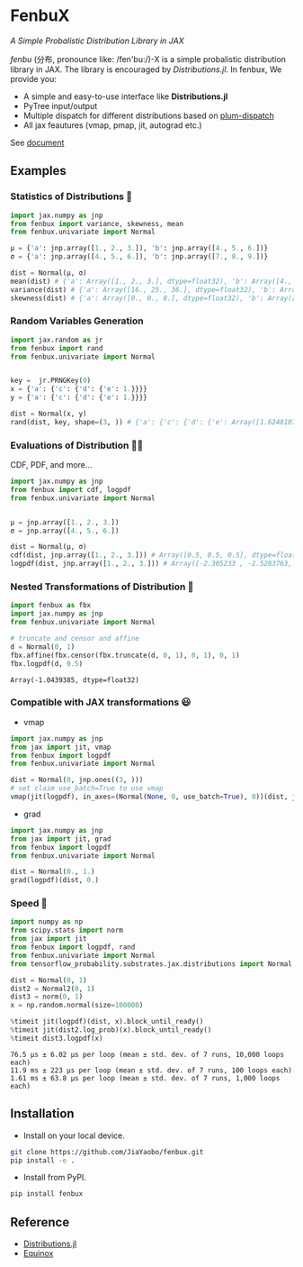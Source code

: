 # FenbuX

*A Simple Probalistic Distribution Library in JAX*

*fenbu* (分布, pronounce like: /fen'bu:/)-X is a simple probalistic distribution library in JAX. The library is encouraged by *Distributions.jl*. In fenbux, We provide you:

* A simple and easy-to-use interface like **Distributions.jl**
* PyTree input/output
* Multiple dispatch for different distributions based on [plum-dispatch](https://github.com/beartype/plum)
* All jax feautures (vmap, pmap, jit, autograd etc.)

See [document](https://jiayaobo.github.io/fenbux/)

## Examples

### Statistics of Distributions 🤔

```python
import jax.numpy as jnp
from fenbux import variance, skewness, mean
from fenbux.univariate import Normal

μ = {'a': jnp.array([1., 2., 3.]), 'b': jnp.array([4., 5., 6.])} 
σ = {'a': jnp.array([4., 5., 6.]), 'b': jnp.array([7., 8., 9.])}

dist = Normal(μ, σ)
mean(dist) # {'a': Array([1., 2., 3.], dtype=float32), 'b': Array([4., 5., 6.], dtype=float32)}
variance(dist) # {'a': Array([16., 25., 36.], dtype=float32), 'b': Array([49., 64., 81.], dtype=float32)}
skewness(dist) # {'a': Array([0., 0., 0.], dtype=float32), 'b': Array([0., 0., 0.], dtype=float32)}
```

### Random Variables Generation

```python
import jax.random as jr
from fenbux import rand
from fenbux.univariate import Normal


key =  jr.PRNGKey(0)
x = {'a': {'c': {'d': {'e': 1.}}}}
y = {'a': {'c': {'d': {'e': 1.}}}}

dist = Normal(x, y)
rand(dist, key, shape=(3, )) # {'a': {'c': {'d': {'e': Array([1.6248107 , 0.69599575, 0.10169095], dtype=float32)}}}}
```

### Evaluations of Distribution 👩‍🎓

CDF, PDF, and more...

```python
import jax.numpy as jnp
from fenbux import cdf, logpdf
from fenbux.univariate import Normal


μ = jnp.array([1., 2., 3.])
σ = jnp.array([4., 5., 6.])

dist = Normal(μ, σ)
cdf(dist, jnp.array([1., 2., 3.])) # Array([0.5, 0.5, 0.5], dtype=float32)
logpdf(dist, jnp.array([1., 2., 3.])) # Array([-2.305233 , -2.5283763, -2.7106981], dtype=float32)
```

### Nested Transformations of Distribution 🤖

```python
import fenbux as fbx
import jax.numpy as jnp
from fenbux.univariate import Normal

# truncate and censor and affine
d = Normal(0, 1)
fbx.affine(fbx.censor(fbx.truncate(d, 0, 1), 0, 1), 0, 1)
fbx.logpdf(d, 0.5)
```

```
Array(-1.0439385, dtype=float32)
```

### Compatible with JAX transformations 😃

- vmap

```python
import jax.numpy as jnp
from jax import jit, vmap
from fenbux import logpdf
from fenbux.univariate import Normal

dist = Normal(0, jnp.ones((3, )))
# set claim use_batch=True to use vmap
vmap(jit(logpdf), in_axes=(Normal(None, 0, use_batch=True), 0))(dist, jnp.zeros((3, )))
```

- grad

```python
import jax.numpy as jnp
from jax import jit, grad
from fenbux import logpdf
from fenbux.univariate import Normal

dist = Normal(0., 1.)
grad(logpdf)(dist, 0.)
```

### Speed 🔦
  
```python
import numpy as np
from scipy.stats import norm
from jax import jit
from fenbux import logpdf, rand
from fenbux.univariate import Normal
from tensorflow_probability.substrates.jax.distributions import Normal as Normal2

dist = Normal(0, 1)
dist2 = Normal2(0, 1)
dist3 = norm(0, 1)
x = np.random.normal(size=100000)

%timeit jit(logpdf)(dist, x).block_until_ready()
%timeit jit(dist2.log_prob)(x).block_until_ready()
%timeit dist3.logpdf(x)
```

```
76.5 µs ± 6.02 µs per loop (mean ± std. dev. of 7 runs, 10,000 loops each)
11.9 ms ± 223 µs per loop (mean ± std. dev. of 7 runs, 100 loops each)
1.61 ms ± 63.8 µs per loop (mean ± std. dev. of 7 runs, 1,000 loops each)
```

## Installation

* Install on your local device.

```bash
git clone https://github.com/JiaYaobo/fenbux.git
pip install -e .
```

* Install from PyPI.

```bash
pip install fenbux
```

## Reference

* [Distributions.jl](https://github.com/JuliaStats/Distributions.jl)
* [Equinox](https://github.com/patrick-kidger/equinox)
